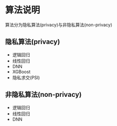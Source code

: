 # 算法说明
算法分为隐私算法(privacy)与非隐私算法(non-privacy)

## 隐私算法(privacy)
+ 逻辑回归
+ 线性回归
+ DNN
+ XGBoost
+ 隐私求交(PSI)

## 非隐私算法(non-privacy)
+ 逻辑回归
+ 线性回归
+ DNN
